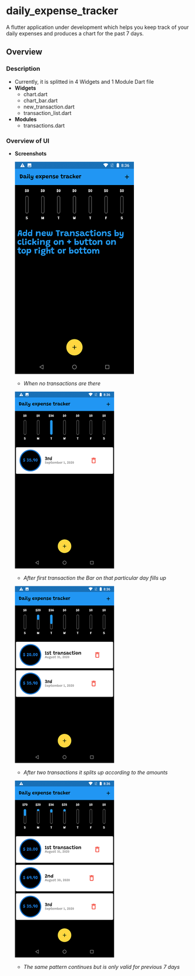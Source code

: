 # daily_expense_tracker

A flutter application under development which helps you keep track of your daily expenses and produces a chart for the past 7 days.

## Overview

### Description

- Currently, it is splitted in 4 Widgets and 1 Module Dart file 
- **Widgets**
  - chart.dart
  - chart_bar.dart
  - new_transaction.dart
  - transaction_list.dart
- **Modules**
  - transactions.dart
  
### Overview of UI
- **Screenshots**

  ![No](/Screenshots/NoTransaction.png)
  
  - *When no transactions are there*
  
  ![1](/Screenshots/One.png)
  
  - *After first transaction the Bar on that particular day fills up*
  
  ![2](/Screenshots/Two.png)
  
  - *After two transactions it splits up according to the amounts*
  
  ![3](/Screenshots/Three.png)
  
  - *The same pattern continues but is only valid for previous 7 days*




